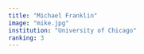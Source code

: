 ```yaml
---
title: "Michael Franklin"
image: "mike.jpg"
institution: "University of Chicago"
ranking: 3
---
```

